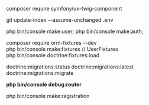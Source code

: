 composer require symfony/ux-twig-component  

git update-index --assume-unchanged .env   

php bin/console make:user; 
php bin/console make:auth;  

composer require orm-fixtures --dev  
php bin/console make:fixtures // UserFixtures  
php bin/console doctrine:fixtures:load  

doctrine:migrations:status
doctrine:migrations:latest
doctrine:migrations:migrate 

**php bin/console debug:router**  

php bin/console make:registration  
